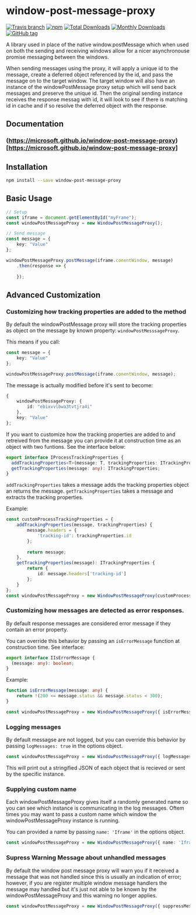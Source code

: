 # window-post-message-proxy
[![Travis branch](https://img.shields.io/travis/Microsoft/window-post-message-proxy.svg)](https://travis-ci.org/Microsoft/window-post-message-proxy)
[![npm](https://img.shields.io/npm/v/window-post-message-proxy.svg)](https://www.npmjs.com/package/window-post-message-proxy)
[![Total Downloads](https://img.shields.io/npm/dt/window-post-message-proxy.svg)](https://www.npmjs.com/package/window-post-message-proxy)
[![Monthly Downloads](https://img.shields.io/npm/dm/window-post-message-proxy.svg)](https://www.npmjs.com/package/window-post-message-proxy)
[![GitHub tag](https://img.shields.io/github/tag/microsoft/window-post-message-proxy.svg)](https://github.com/Microsoft/window-post-message-proxy)

A library used in place of the native window.postMessage which when used on both the sending and receiving windows allow for a nicer asynchronouse promise messaging between the windows.

When sending messages using the proxy, it will apply a unique id to the message, create a deferred object referenced by the id, and pass the message on to the target window.
The target window will also have an instance of the windowPostMessage proxy setup which will send back messages and preserve the unique id.
Then the original sending instance receives the response messag with id, it will look to see if there is matching id in cache and if so resolve the deferred object with the response.

## Documentation
### (https://microsoft.github.io/window-post-message-proxy)[https://microsoft.github.io/window-post-message-proxy]

## Installation

```bash
npm install --save window-post-message-proxy
```

## Basic Usage

```typescript
// Setup
const iframe = document.getElementById("myFrame");
const windowPostMessageProxy = new WindowPostMessageProxy();

// Send message
const message = {
    key: "Value"
};

windowPostMessageProxy.postMessage(iframe.conentWindow, message)
    .then(response => {
        
    });
```

## Advanced Customization

### Customizing how tracking properties are added to the method

By default the windowPostMessage proxy will store the tracking properties as object on the message by known property: `windowPostMesssageProxy`.

This means if you call:

```typescript
const message = {
    key: "Value"
};

windowPostMessageProxy.postMessage(iframe.conentWindow, message);
```
The message is actually modified before it's sent to become:

```typescript
{
    windowPostMessageProxy: {
        id: "ebixvvlbwa3tvtjra4i"
    },
    key: "Value"
};
```

If you want to customize how the tracking properties are added to and retreived from the message you can provide it at construction time as an object with two funtions. See the interface below:

```typescript
export interface IProcessTrackingProperties {
  addTrackingProperties<T>(message: T, trackingProperties: ITrackingProperties): T;
  getTrackingProperties(message: any): ITrackingProperties;
}
```
`addTrackingProperties` takes a message adds the tracking properties object an returns the message.
`getTrackingProperties` takes a message and extracts the tracking properties.


Example:

```typescript
const customProcessTrackingProperties = {
    addTrackingProperties(message, trackingProperties) {
        message.headers = {
            'tracking-id': trackingProperties.id
        };
        
        return message;
    },
    getTrackingProperties(message): ITrackingProperties {
        return {
            id: message.headers['tracking-id']
        };
    }
};
const windowPostMessageProxy = new WindowPostMessageProxy(customProcessTrackingProperties);
```

### Customizing how messages are detected as error responses.

By default response messages are considered error message if they contain an error property.

You can override this behavior by passing an `isErrorMessage` function at construction time. See interface:

```typescript
export interface IIsErrorMessage {
  (message: any): boolean;
}
```

Example:

```typescript
function isErrorMessage(message: any) {
    return !(200 <= message.status && message.status < 300);
}

const windowPostMessageProxy = new WindowPostMessageProxy({ isErrorMessage });
```

### Logging messages

By default messagse are not logged, but you can override this behavior by passing `logMessages: true` in the options object.

```typescript
const windowPostMessageProxy = new WindowPostMessageProxy({ logMessages: true });
```
This will print out a stringified JSON of each object that is recieved or sent by the specific instance.

### Supplying custom name
Each windowPostMessageProxy gives itself a randomly generated name so you can see which instance is communicating in the log messages.
Oftem times you may want to pass a custom name which window the windowPostMessageProxy instance is running.

You can provided a name by passing `name: 'Iframe'` in the options object.

```typescript
const windowPostMessageProxy = new WindowPostMessageProxy({ name: 'Iframe' });
```

### Supress Warning Message about unhandled messages
By default the window post message proxy will warn you if it received a message that was not handled since this is usually an indication of error; however,
if you are register multiple window message handlers the message may handled but it's just not able to be known by the windowPostMessageProxy and this warning no longer applies.

```typescript
const windowPostMessageProxy = new WindowPostMessageProxy({ suppressMessageNotHandledWarning: true });
```
